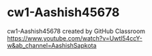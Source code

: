 # cw1-Aashish45678
cw1-Aashish45678 created by GitHub Classroom
https://www.youtube.com/watch?v=Uwtl54ccY-w&ab_channel=AashishSapkota
